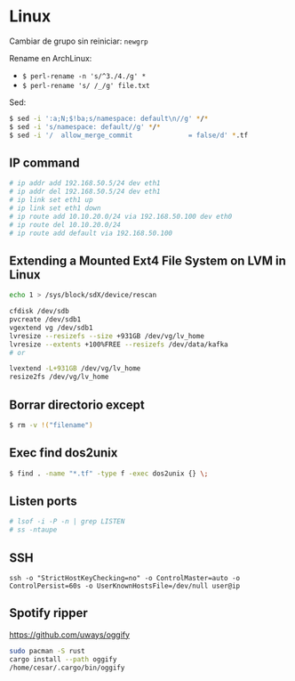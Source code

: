 # Linux

Cambiar de grupo sin reiniciar: `newgrp`

Rename en ArchLinux:
* `$ perl-rename -n 's/^3./4./g' *`
* `$ perl-rename 's/ /_/g' file.txt`

Sed:
```bash
$ sed -i ':a;N;$!ba;s/namespace: default\n//g' */*
$ sed -i 's/namespace: default//g' */*
$ sed -i '/  allow_merge_commit              = false/d' *.tf
```

## IP command

```bash
# ip addr add 192.168.50.5/24 dev eth1
# ip addr del 192.168.50.5/24 dev eth1
# ip link set eth1 up
# ip link set eth1 down
# ip route add 10.10.20.0/24 via 192.168.50.100 dev eth0
# ip route del 10.10.20.0/24
# ip route add default via 192.168.50.100
```

## Extending a Mounted Ext4 File System on LVM in Linux

```bash
echo 1 > /sys/block/sdX/device/rescan
```

```bash
cfdisk /dev/sdb
pvcreate /dev/sdb1
vgextend vg /dev/sdb1
lvresize --resizefs --size +931GB /dev/vg/lv_home
lvresize --extents +100%FREE --resizefs /dev/data/kafka
# or

lvextend -L+931GB /dev/vg/lv_home
resize2fs /dev/vg/lv_home
```

## Borrar directorio except
```bash
$ rm -v !("filename")
```

## Exec find dos2unix

```bash
$ find . -name "*.tf" -type f -exec dos2unix {} \;
```

## Listen ports

```bash
# lsof -i -P -n | grep LISTEN
# ss -ntaupe
```

## SSH

```
ssh -o "StrictHostKeyChecking=no" -o ControlMaster=auto -o ControlPersist=60s -o UserKnownHostsFile=/dev/null user@ip
```

## Spotify ripper

https://github.com/uways/oggify

```bash
sudo pacman -S rust
cargo install --path oggify
/home/cesar/.cargo/bin/oggify
```
